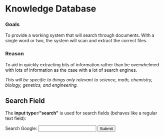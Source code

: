 <!DOCTYPE html>

<html>

<meta name="viewport" content="width=device-width, initial-scale=1.0"> 
<!--This will set the viewport of your page, which will give the browser instructions on how to control the page's dimensions and scaling.-->

<!-- <img src="img_girl.jpg" style="max-width:100%;height:auto;"> 
If the max-width property is set to 100%, the image will scale down if it has to, but never scale up to be larger than its original size -->

<head>
<h1>Knowledge Database</h1>
</head>

<body>

<h3>Goals</h3>
<p>To provide a working system that will search through documents. With a single word or two, the system will scan and extract the correct files.</p>

<h3>Reason</h3>
<p>To aid in quickly extracting bits of information rather than be overwhelmed with lots of information as the case with a lot of search engines.</p>

<p><i>This will be specific to things only relevant to science, math, chemistry, biology, genetics, and engineering. </i></p>

<h2>Search Field</h2>
<p>The <strong>input type="search"</strong> is used for search fields (behaves like a regular text field):</p>

<form action="/action_page.php">
  <label for="gsearch">Search Google:</label>
  <input type="search" id="gsearch" name="gsearch">
  <input type="submit" value="Submit">
</form>

</body>
</html>




